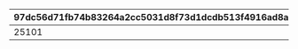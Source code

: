|97dc56d71fb74b83264a2cc5031d8f73d1dcdb513f4916ad8ae1caed9583ef32|573a73f592fc1cf07c9bc45a8b18fe29f50887c4a8758498313f8058f494c3f4|b7febb20f12990fd1d70d05a95db34a62e4cc8acb77b83ac8dcc1094008b4d3c|
| --- | --- | --- |
|25101|100|25102|